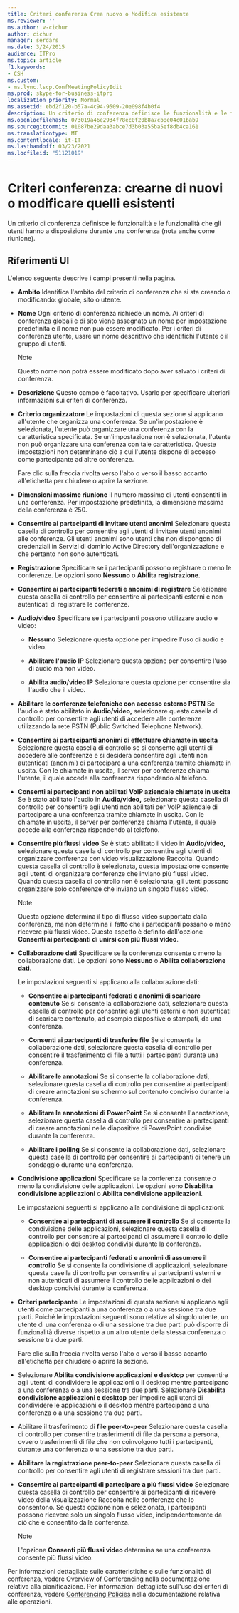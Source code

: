 ```yaml
---
title: Criteri conferenza Crea nuovo o Modifica esistente
ms.reviewer: ''
ms.author: v-cichur
author: cichur
manager: serdars
ms.date: 3/24/2015
audience: ITPro
ms.topic: article
f1.keywords:
- CSH
ms.custom:
- ms.lync.lscp.ConfMeetingPolicyEdit
ms.prod: skype-for-business-itpro
localization_priority: Normal
ms.assetid: ebd2f120-b57a-4c94-9509-20e098f4b0f4
description: Un criterio di conferenza definisce le funzionalità e le funzionalità che gli utenti hanno a disposizione durante una conferenza (nota anche come riunione).
ms.openlocfilehash: 073019a46e2934f78ec0f20b8a7cb8e04c01bab9
ms.sourcegitcommit: 01087be29daa3abce7d3b03a55ba5ef8db4ca161
ms.translationtype: MT
ms.contentlocale: it-IT
ms.lasthandoff: 03/23/2021
ms.locfileid: "51121019"
---
```

# <a name="conferencing-policy-create-new-or-edit-existing"></a>Criteri conferenza: crearne di nuovi o modificare quelli esistenti

Un criterio di conferenza definisce le funzionalità e le funzionalità che gli utenti hanno a disposizione durante una conferenza (nota anche come riunione).

## <a name="ui-reference"></a>Riferimenti UI

L'elenco seguente descrive i campi presenti nella pagina.

- **Ambito** Identifica l'ambito del criterio di conferenza che si sta creando o modificando: globale, sito o utente.

- **Nome** Ogni criterio di conferenza richiede un nome. Ai criteri di conferenza globali e di sito viene assegnato un nome per impostazione predefinita e il nome non può essere modificato. Per i criteri di conferenza utente, usare un nome descrittivo che identifichi l'utente o il gruppo di utenti.

    > [!NOTE]
    > Questo nome non potrà essere modificato dopo aver salvato i criteri di conferenza.

- **Descrizione** Questo campo è facoltativo. Usarlo per specificare ulteriori informazioni sui criteri di conferenza.

- **Criterio organizzatore** Le impostazioni di questa sezione si applicano all'utente che organizza una conferenza. Se un'impostazione è selezionata, l'utente può organizzare una conferenza con la caratteristica specificata. Se un'impostazione non è selezionata, l'utente non può organizzare una conferenza con tale caratteristica. Queste impostazioni non determinano ciò a cui l'utente dispone di accesso come partecipante ad altre conferenze.

    Fare clic sulla freccia rivolta verso l'alto o verso il basso accanto all'etichetta per chiudere o aprire la sezione.

- **Dimensioni massime riunione** il numero massimo di utenti consentiti in una conferenza. Per impostazione predefinita, la dimensione massima della conferenza è 250.

- **Consentire ai partecipanti di invitare utenti anonimi** Selezionare questa casella di controllo per consentire agli utenti di invitare utenti anonimi alle conferenze. Gli utenti anonimi sono utenti che non dispongono di credenziali in Servizi di dominio Active Directory dell'organizzazione e che pertanto non sono autenticati.

- **Registrazione** Specificare se i partecipanti possono registrare o meno le conferenze. Le opzioni sono **Nessuno** o **Abilita registrazione**.

- **Consentire ai partecipanti federati e anonimi di registrare** Selezionare questa casella di controllo per consentire ai partecipanti esterni e non autenticati di registrare le conferenze.

- **Audio/video** Specificare se i partecipanti possono utilizzare audio e video:

  - **Nessuno** Selezionare questa opzione per impedire l'uso di audio e video.

  - **Abilitare l'audio IP** Selezionare questa opzione per consentire l'uso di audio ma non video.

  - **Abilita audio/video IP** Selezionare questa opzione per consentire sia l'audio che il video.

- **Abilitare le conferenze telefoniche con accesso esterno PSTN** Se l'audio è stato abilitato in **Audio/video,** selezionare questa casella di controllo per consentire agli utenti di accedere alle conferenze utilizzando la rete PSTN (Public Switched Telephone Network).

- **Consentire ai partecipanti anonimi di effettuare chiamate in uscita** Selezionare questa casella di controllo se si consente agli utenti di accedere alle conferenze e si desidera consentire agli utenti non autenticati (anonimi) di partecipare a una conferenza tramite chiamate in uscita. Con le chiamate in uscita, il server per conferenze chiama l'utente, il quale accede alla conferenza rispondendo al telefono.

- **Consenti ai partecipanti non abilitati VoIP aziendale chiamate in uscita** Se è stato abilitato l'audio in **Audio/video,** selezionare questa casella di controllo per consentire agli utenti non abilitati per VoIP aziendale di partecipare a una conferenza tramite chiamate in uscita. Con le chiamate in uscita, il server per conferenze chiama l'utente, il quale accede alla conferenza rispondendo al telefono.

- **Consentire più flussi video** Se è stato abilitato il video in **Audio/video,** selezionare questa casella di controllo per consentire agli utenti di organizzare conferenze con video visualizzazione Raccolta. Quando questa casella di controllo è selezionata, questa impostazione consente agli utenti di organizzare conferenze che inviano più flussi video. Quando questa casella di controllo non è selezionata, gli utenti possono organizzare solo conferenze che inviano un singolo flusso video.

    > [!NOTE]
    > Questa opzione determina il tipo di flusso video supportato dalla conferenza, ma non determina il fatto che i partecipanti possano o meno ricevere più flussi video. Questo aspetto è definito dall'opzione **Consenti ai partecipanti di unirsi con più flussi video**.

- **Collaborazione dati** Specificare se la conferenza consente o meno la collaborazione dati. Le opzioni sono **Nessuno** o **Abilita collaborazione dati**.

    Le impostazioni seguenti si applicano alla collaborazione dati:

  - **Consentire ai partecipanti federati e anonimi di scaricare contenuto** Se si consente la collaborazione dati, selezionare questa casella di controllo per consentire agli utenti esterni e non autenticati di scaricare contenuto, ad esempio diapositive o stampati, da una conferenza.

  - **Consenti ai partecipanti di trasferire file** Se si consente la collaborazione dati, selezionare questa casella di controllo per consentire il trasferimento di file a tutti i partecipanti durante una conferenza.

  - **Abilitare le annotazioni** Se si consente la collaborazione dati, selezionare questa casella di controllo per consentire ai partecipanti di creare annotazioni su schermo sul contenuto condiviso durante la conferenza.

  - **Abilitare le annotazioni di PowerPoint** Se si consente l'annotazione, selezionare questa casella di controllo per consentire ai partecipanti di creare annotazioni nelle diapositive di PowerPoint condivise durante la conferenza.

  - **Abilitare i polling** Se si consente la collaborazione dati, selezionare questa casella di controllo per consentire ai partecipanti di tenere un sondaggio durante una conferenza.

- **Condivisione applicazioni** Specificare se la conferenza consente o meno la condivisione delle applicazioni. Le opzioni sono **Disabilita condivisione applicazioni** o **Abilita condivisione applicazioni**.

    Le impostazioni seguenti si applicano alla condivisione di applicazioni:

  - **Consentire ai partecipanti di assumere il controllo** Se si consente la condivisione delle applicazioni, selezionare questa casella di controllo per consentire ai partecipanti di assumere il controllo delle applicazioni o dei desktop condivisi durante la conferenza.

  - **Consentire ai partecipanti federati e anonimi di assumere il controllo** Se si consente la condivisione di applicazioni, selezionare questa casella di controllo per consentire ai partecipanti esterni e non autenticati di assumere il controllo delle applicazioni o dei desktop condivisi durante la conferenza.

- **Criteri partecipante** Le impostazioni di questa sezione si applicano agli utenti come partecipanti a una conferenza o a una sessione tra due parti. Poiché le impostazioni seguenti sono relative al singolo utente, un utente di una conferenza o di una sessione tra due parti può disporre di funzionalità diverse rispetto a un altro utente della stessa conferenza o sessione tra due parti.

    Fare clic sulla freccia rivolta verso l'alto o verso il basso accanto all'etichetta per chiudere o aprire la sezione.

- Selezionare **Abilita condivisione applicazioni e desktop** per consentire agli utenti di condividere le applicazioni o il desktop mentre partecipano a una conferenza o a una sessione tra due parti. Selezionare **Disabilita condivisione applicazioni e desktop** per impedire agli utenti di condividere le applicazioni o il desktop mentre partecipano a una conferenza o a una sessione tra due parti.

- Abilitare il trasferimento di **file peer-to-peer** Selezionare questa casella di controllo per consentire trasferimenti di file da persona a persona, ovvero trasferimenti di file che non coinvolgono tutti i partecipanti, durante una conferenza o una sessione tra due parti.

- **Abilitare la registrazione peer-to-peer** Selezionare questa casella di controllo per consentire agli utenti di registrare sessioni tra due parti.

- **Consentire ai partecipanti di partecipare a più flussi video** Selezionare questa casella di controllo per consentire ai partecipanti di ricevere video della visualizzazione Raccolta nelle conferenze che lo consentono. Se questa opzione non è selezionata, i partecipanti possono ricevere solo un singolo flusso video, indipendentemente da ciò che è consentito dalla conferenza.

    > [!NOTE]
    > L'opzione **Consenti più flussi video** determina se una conferenza consente più flussi video.

Per informazioni dettagliate sulle caratteristiche e sulle funzionalità di conferenza, vedere [Overview of Conferencing](/previous-versions/office/lync-server-2013/lync-server-2013-overview-of-conferencing) nella documentazione relativa alla pianificazione. Per informazioni dettagliate sull'uso dei criteri di conferenza, vedere [Conferencing Policies](/previous-versions/office/lync-server-2013/lync-server-2013-conferencing-policies) nella documentazione relativa alle operazioni.